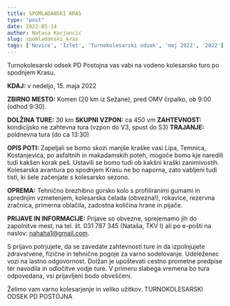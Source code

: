 ```yaml
---
title: SPOMLADANSKI KRAS
type: "post"
date: 2022-05-14
author: Natasa Kocjancic
slug: spomladanski_kras
tags: ['Novice', 'Izlet', 'Turnokolesarski odsek', 'maj 2022', '2022']
---
```


Turnokolesarski odsek PD Postojna vas vabi na vodeno kolesarsko turo po spodnjem Krasu.

**KDAJ:** v nedeljo, 15. maja 2022

**ZBIRNO MESTO:**
Komen (20 km iz Sežane), pred OMV črpalko, ob 9:00 (odhod 9:30).

**DOLŽINA TURE:** 30 km
**SKUPNI VZPON:** ca 450 vm
**ZAHTEVNOST:** kondicijsko ne zahtevna tura (vzpon do V3, spust do S3)
**TRAJANJE:** poldnevna tura (do ca 13:30)

**OPIS POTI:**
Zapeljali se bomo skozi manjše kraške vasi Lipa, Temnica, Kostanjevica, po asfaltnih in makadamskih poteh, mogoče bomo kje naredili tudi kakšen korak peš. Ustavili se bomo tudi ob kakšni kraški zanimivostih. Kolesarska avantura po spodnjem Krasu ne bo naporna, zato vabljeni tudi tisti, ki šele začenjate s kolesarsko sezono.

**OPREMA:**
Tehnično brezhibno gorsko kolo s profiliranimi gumami in sprednjim vzmetenjem, kolesarska čelada (obvezna!), rokavice, rezervna zračnica, primerna oblačila, zadostna količina hrane in pijače.

**PRIJAVE IN INFORMACIJE:**
Prijave so obvezne, sprejemamo jih do zapolnitve mest, na tel. št. 031 787 345 (Nataša, TKV I) ali po e-pošti na naslov: nahaha1@gmail.com.

S prijavo potrjujete, da se zavedate zahtevnosti ture in da izpolnjujete zdravstvene, fizične in tehnične pogoje za varno sodelovanje. Udeleženec vozi na lastno odgovornost. Dolžan je upoštevati cestno prometne predpise ter navodila in odločitve vodje ture. V primeru slabega vremena bo tura odpovedana, vsi prijavljeni bodo obveščeni.

Želimo vam varno kolesarjenje in veliko užitkov.
TURNOKOLESARSKI ODSEK PD POSTOJNA